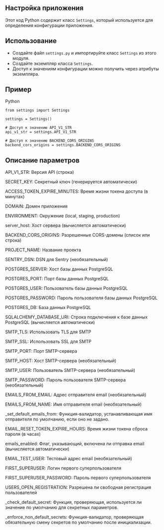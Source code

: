 ## Настройка приложения

Этот код Python содержит класс `Settings`, который используется для определения конфигурации приложения.

Использование
-------------

-   Создайте файл `settings.py` и импортируйте класс `Settings` из этого модуля.
-   Создайте экземпляр класса `Settings`.
-   Доступ к значениям конфигурации можно получить через атрибуты экземпляра.

Пример
------

Python

```
from settings import Settings

settings = Settings()

# Доступ к значению API_V1_STR
api_v1_str = settings.API_V1_STR

# Доступ к значению BACKEND_CORS_ORIGINS
backend_cors_origins = settings.BACKEND_CORS_ORIGINS

```

Описание параметров
-------------------

API_V1_STR: Версия API (строка)

SECRET_KEY: Секретный ключ (генерируется автоматически)

ACCESS_TOKEN_EXPIRE_MINUTES: Время жизни токена доступа (в минутах)

DOMAIN: Домен приложения

ENVIRONMENT: Окружение (local, staging, production)

server_host: Хост сервера (вычисляется автоматически)

BACKEND_CORS_ORIGINS: Разрешенные CORS-домены (список или строка)

PROJECT_NAME: Название проекта

SENTRY_DSN: DSN для Sentry (необязательный)

POSTGRES_SERVER: Хост базы данных PostgreSQL

POSTGRES_PORT: Порт базы данных PostgreSQL

POSTGRES_USER: Пользователь базы данных PostgreSQL

POSTGRES_PASSWORD: Пароль пользователя базы данных PostgreSQL

POSTGRES_DB: База данных PostgreSQL

SQLALCHEMY_DATABASE_URI: Строка подключения к базе данных PostgreSQL (вычисляется автоматически)

SMTP_TLS: Использовать TLS для SMTP

SMTP_SSL: Использовать SSL для SMTP

SMTP_PORT: Порт SMTP-сервера

SMTP_HOST: Хост SMTP-сервера (необязательный)

SMTP_USER: Пользователь SMTP-сервера (необязательный)

SMTP_PASSWORD: Пароль пользователя SMTP-сервера (необязательный)

EMAILS_FROM_EMAIL: Адрес отправителя email (необязательный)

EMAILS_FROM_NAME: Имя отправителя email (необязательный)

_set_default_emails_from: Функция-валидатор, устанавливающая имя отправителя по умолчанию, если оно не задано.

EMAIL_RESET_TOKEN_EXPIRE_HOURS: Время жизни токена сброса пароля (в часах)

emails_enabled: Флаг, указывающий, включена ли отправка email (вычисляется автоматически)

EMAIL_TEST_USER: Тестовый адрес email (необязательный)

FIRST_SUPERUSER: Логин первого суперпользователя

FIRST_SUPERUSER_PASSWORD: Пароль первого суперпользователя

USERS_OPEN_REGISTRATION: Разрешена ли свободная регистрация пользователей

_check_default_secret: Функция, проверяющая, используется ли значение по умолчанию для секретных параметров.

_enforce_non_default_secrets: Функция-валидатор, проверяющая обязательную смену секретов по умолчанию после инициализации.